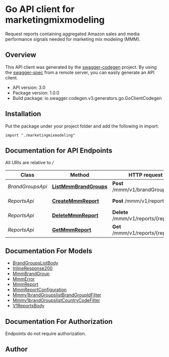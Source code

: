# Go API client for marketingmixmodeling

Request reports containing aggregated Amazon sales and media performance signals needed for marketing mix modeling (MMM).

## Overview
This API client was generated by the [swagger-codegen](https://github.com/swagger-api/swagger-codegen) project.  By using the [swagger-spec](https://github.com/swagger-api/swagger-spec) from a remote server, you can easily generate an API client.

- API version: 3.0
- Package version: 1.0.0
- Build package: io.swagger.codegen.v3.generators.go.GoClientCodegen

## Installation
Put the package under your project folder and add the following in import:
```golang
import "./marketingmixmodeling"
```

## Documentation for API Endpoints

All URIs are relative to */*

Class | Method | HTTP request | Description
------------ | ------------- | ------------- | -------------
*BrandGroupsApi* | [**ListMmmBrandGroups**](docs/BrandGroupsApi.md#listmmmbrandgroups) | **Post** /mmm/v1/brandGroups/list | List brand groups
*ReportsApi* | [**CreateMmmReport**](docs/ReportsApi.md#createmmmreport) | **Post** /mmm/v1/reports | Create a report
*ReportsApi* | [**DeleteMmmReport**](docs/ReportsApi.md#deletemmmreport) | **Delete** /mmm/v1/reports/{reportId} | Delete a report
*ReportsApi* | [**GetMmmReport**](docs/ReportsApi.md#getmmmreport) | **Get** /mmm/v1/reports/{reportId} | Get a report

## Documentation For Models

 - [BrandGroupsListBody](docs/BrandGroupsListBody.md)
 - [InlineResponse200](docs/InlineResponse200.md)
 - [MmmBrandGroup](docs/MmmBrandGroup.md)
 - [MmmError](docs/MmmError.md)
 - [MmmReport](docs/MmmReport.md)
 - [MmmReportConfiguration](docs/MmmReportConfiguration.md)
 - [Mmmv1brandGroupslistBrandGroupIdFilter](docs/Mmmv1brandGroupslistBrandGroupIdFilter.md)
 - [Mmmv1brandGroupslistCountryCodeFilter](docs/Mmmv1brandGroupslistCountryCodeFilter.md)
 - [V1ReportsBody](docs/V1ReportsBody.md)

## Documentation For Authorization
 Endpoints do not require authorization.


## Author


